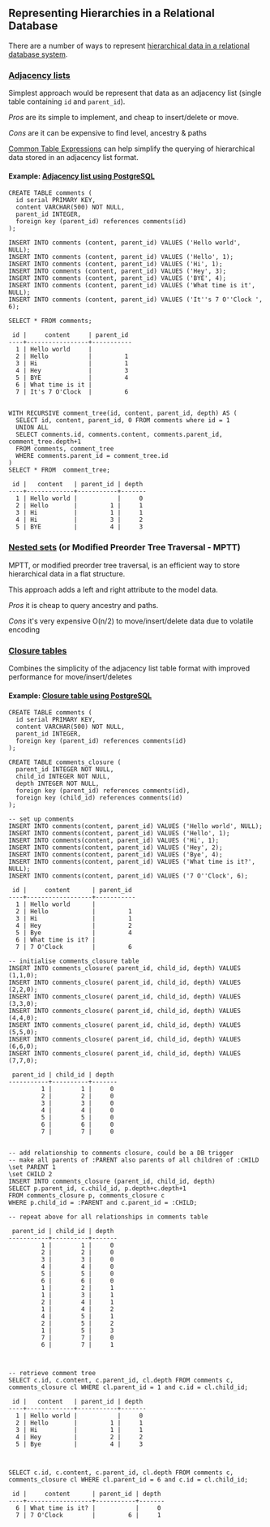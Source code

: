 ## Representing Hierarchies in a Relational Database

There are a number of ways to represent [hierarchical data in a relational database system](https://stackoverflow.com/questions/4048151/what-are-the-options-for-storing-hierarchical-data-in-a-relational-database/4054033).


### [Adjacency lists](https://en.wikipedia.org/wiki/Adjacency_list)

Simplest approach would be represent that data as an adjacency list (single table containing `id` and `parent_id`).

*Pros* are its simple to implement, and cheap to insert/delete or move.   

*Cons* are it can be expensive to find level, ancestry & paths

[Common Table Expressions](http://malisper.me/postgres-ctes/) can help simplify the querying of hierarchical data stored in an adjacency list format.


#### Example: [Adjacency list using PostgreSQL](http://malisper.me/understanding-postgres-recursive-ctes/)

```
CREATE TABLE comments (
  id serial PRIMARY KEY,
  content VARCHAR(500) NOT NULL,
  parent_id INTEGER,
  foreign key (parent_id) references comments(id)
);

INSERT INTO comments (content, parent_id) VALUES ('Hello world', NULL);
INSERT INTO comments (content, parent_id) VALUES ('Hello', 1);
INSERT INTO comments (content, parent_id) VALUES ('Hi', 1);
INSERT INTO comments (content, parent_id) VALUES ('Hey', 3);
INSERT INTO comments (content, parent_id) VALUES ('BYE', 4);
INSERT INTO comments (content, parent_id) VALUES ('What time is it', NULL);
INSERT INTO comments (content, parent_id) VALUES ('It''s 7 O''Clock ', 6);

SELECT * FROM comments;

 id |     content     | parent_id
----+-----------------+-----------
  1 | Hello world     |
  2 | Hello           |         1
  3 | Hi              |         1
  4 | Hey             |         3
  5 | BYE             |         4
  6 | What time is it |
  7 | It's 7 O'Clock  |         6
  

WITH RECURSIVE comment_tree(id, content, parent_id, depth) AS (
  SELECT id, content, parent_id, 0 FROM comments where id = 1
  UNION ALL
  SELECT comments.id, comments.content, comments.parent_id, comment_tree.depth+1
  FROM comments, comment_tree
  WHERE comments.parent_id = comment_tree.id
)
SELECT * FROM  comment_tree;

 id |   content   | parent_id | depth
----+-------------+-----------+-------
  1 | Hello world |           |     0
  2 | Hello       |         1 |     1
  3 | Hi          |         1 |     1
  4 | Hi          |         3 |     2
  5 | BYE         |         4 |     3

```



### [Nested sets](http://mikehillyer.com/articles/managing-hierarchical-data-in-mysql/) (or Modified Preorder Tree Traversal - MPTT)

MPTT, or modified preorder tree traversal, is an efficient way to store hierarchical data in a flat structure.

This approach adds a left and right attribute to the model data.

*Pros* it is cheap to query ancestry and paths.

*Cons* it's very expensive O(n/2) to move/insert/delete data due to volatile encoding 



### [Closure tables](http://dirtsimple.org/2010/11/simplest-way-to-do-tree-based-queries.html) 

Combines the simplicity of the adjacency list table format with improved performance for move/insert/deletes

 
#### Example: [Closure table using PostgreSQL](https://dirtsimple.org/2010/11/simplest-way-to-do-tree-based-queries.html)

```
CREATE TABLE comments (
  id serial PRIMARY KEY,
  content VARCHAR(500) NOT NULL,
  parent_id INTEGER,
  foreign key (parent_id) references comments(id)
);

CREATE TABLE comments_closure (
  parent_id INTEGER NOT NULL,
  child_id INTEGER NOT NULL,
  depth INTEGER NOT NULL,
  foreign key (parent_id) references comments(id),
  foreign key (child_id) references comments(id)
);

-- set up comments
INSERT INTO comments(content, parent_id) VALUES ('Hello world', NULL);
INSERT INTO comments(content, parent_id) VALUES ('Hello', 1);
INSERT INTO comments(content, parent_id) VALUES ('Hi', 1);
INSERT INTO comments(content, parent_id) VALUES ('Hey', 2);
INSERT INTO comments(content, parent_id) VALUES ('Bye', 4);
INSERT INTO comments(content, parent_id) VALUES ('What time is it?', NULL);
INSERT INTO comments(content, parent_id) VALUES ('7 O''Clock', 6);

 id |     content      | parent_id
----+------------------+-----------
  1 | Hello world      |
  2 | Hello            |         1
  3 | Hi               |         1
  4 | Hey              |         2
  5 | Bye              |         4
  6 | What time is it? |
  7 | 7 O'Clock        |         6

-- initialise comments_closure table
INSERT INTO comments_closure( parent_id, child_id, depth) VALUES (1,1,0);
INSERT INTO comments_closure( parent_id, child_id, depth) VALUES (2,2,0);
INSERT INTO comments_closure( parent_id, child_id, depth) VALUES (3,3,0);
INSERT INTO comments_closure( parent_id, child_id, depth) VALUES (4,4,0);
INSERT INTO comments_closure( parent_id, child_id, depth) VALUES (5,5,0);
INSERT INTO comments_closure( parent_id, child_id, depth) VALUES (6,6,0);
INSERT INTO comments_closure( parent_id, child_id, depth) VALUES (7,7,0);

 parent_id | child_id | depth
-----------+----------+-------
         1 |        1 |     0
         2 |        2 |     0
         3 |        3 |     0
         4 |        4 |     0
         5 |        5 |     0
         6 |        6 |     0
         7 |        7 |     0


-- add relationship to comments closure, could be a DB trigger
-- make all parents of :PARENT also parents of all children of :CHILD
\set PARENT 1
\set CHILD 2
INSERT INTO comments_closure (parent_id, child_id, depth)
SELECT p.parent_id, c.child_id, p.depth+c.depth+1
FROM comments_closure p, comments_closure c
WHERE p.child_id = :PARENT and c.parent_id = :CHILD;

-- repeat above for all relationships in comments table

 parent_id | child_id | depth
-----------+----------+-------
         1 |        1 |     0
         2 |        2 |     0
         3 |        3 |     0
         4 |        4 |     0
         5 |        5 |     0
         6 |        6 |     0
         1 |        2 |     1
         1 |        3 |     1
         2 |        4 |     1
         1 |        4 |     2
         4 |        5 |     1
         2 |        5 |     2
         1 |        5 |     3
         7 |        7 |     0
         6 |        7 |     1



-- retrieve comment tree
SELECT c.id, c.content, c.parent_id, cl.depth FROM comments c, comments_closure cl WHERE cl.parent_id = 1 and c.id = cl.child_id;

 id |   content   | parent_id | depth
----+-------------+-----------+-------
  1 | Hello world |           |     0
  2 | Hello       |         1 |     1
  3 | Hi          |         1 |     1
  4 | Hey         |         2 |     2
  5 | Bye         |         4 |     3
  
 

SELECT c.id, c.content, c.parent_id, cl.depth FROM comments c, comments_closure cl WHERE cl.parent_id = 6 and c.id = cl.child_id;

 id |     content      | parent_id | depth
----+------------------+-----------+-------
  6 | What time is it? |           |     0
  7 | 7 O'Clock        |         6 |     1


```
